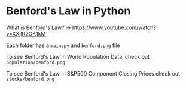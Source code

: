 # Benford's Law in Python

What is Benford's Law? -> https://www.youtube.com/watch?v=XXjlR2OK1kM

Each folder has a ``main.py`` and ``benford.png`` file

To see Benford's Law in World Population Data, check out ```population/benford.png```

To see Benford's Law in S&P500 Component Closing Prices check out ```stocks/benford.png```
